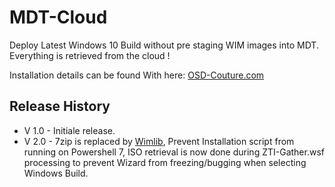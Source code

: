 # MDT-Cloud
Deploy Latest Windows 10 Build without pre staging WIM images into MDT.  
Everything is retrieved from the cloud !

Installation details can be found With here: [OSD-Couture.com](https://www.osd-couture.com/2021/01/mdt-deploy-from-cloud-grab-latest-build.html)

## Release History

- V 1.0 - Initiale release.
- V 2.0 - 7zip is replaced by [Wimlib](https://wimlib.net/), Prevent Installation script from running on Powershell 7, ISO retrieval is now done during ZTI-Gather.wsf processing to prevent Wizard from freezing/bugging when selecting Windows Build.
